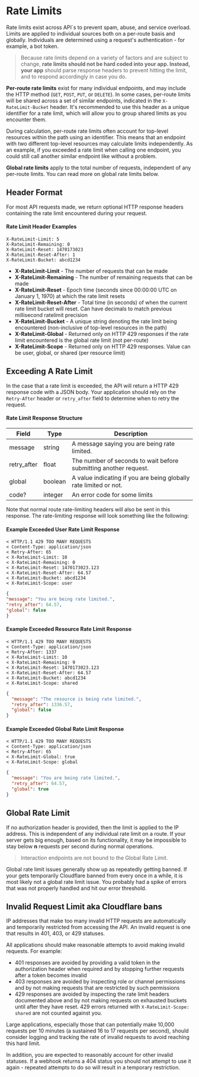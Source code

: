 # Rate Limits
Rate limits exist across API`s to prevent spam, abuse, and service overload. Limits are applied to individual sources both on a per-route basis and globally. Individuals are determined using a request's authentication - for example, a bot token.

> Because rate limits depend on a variety of factors and are subject to change, **rate limits should not be hard coded into your app. Instead, your app** should parse response headers to prevent hitting the limit, and to respond accordingly in case you do.

**Per-route rate limits** exist for many individual endpoints, and may include the HTTP method (``GET``, ``POST``, ``PUT``, or ``DELETE``). In some cases, per-route limits will be shared across a set of similar endpoints, indicated in the ``X-RateLimit-Bucket`` header. It's recommended to use this header as a unique identifier for a rate limit, which will allow you to group shared limits as you encounter them.

During calculation, per-route rate limits often account for top-level resources within the path using an identifier. This means that an endpoint with two different top-level resources may calculate limits independently. As an example, if you exceeded a rate limit when calling one endpoint, you could still call another similar endpoint like without a problem.

**Global rate limits** apply to the total number of requests, independent of any per-route limits. You can read more on global rate limits below.

## Header Format

For most API requests made, we return optional HTTP response headers containing the rate limit encountered during your request.

#### Rate Limit Header Examples
```
X-RateLimit-Limit: 5
X-RateLimit-Remaining: 0
X-RateLimit-Reset: 1470173023
X-RateLimit-Reset-After: 1
X-RateLimit-Bucket: abcd1234
```

 - **X-RateLimit-Limit** - The number of requests that can be made
 - **X-RateLimit-Remaining** - The number of remaining requests that can be made
 - **X-RateLimit-Reset** - Epoch time (seconds since 00:00:00 UTC on January 1, 1970) at which the rate limit resets
 - **X-RateLimit-Reset-After** - Total time (in seconds) of when the current rate limit bucket will reset. Can have decimals to match previous millisecond ratelimit precision
 - **X-RateLimit-Bucket** - A unique string denoting the rate limit being encountered (non-inclusive of top-level resources in the path)
 - **X-RateLimit-Global** - Returned only on HTTP 429 responses if the rate limit encountered is the global rate limit (not per-route)
 - **X-RateLimit-Scope** - Returned only on HTTP 429 responses. Value can be user, global, or shared (per resource limit)

## Exceeding A Rate Limit

In the case that a rate limit is exceeded, the API will return a HTTP 429 response code with a JSON body. Your application should rely on the ``Retry-After`` header or ``retry_after`` field to determine when to retry the request.

#### Rate Limit Response Structure

| Field        | 	Type    | 	Description                                                       | 
|--------------|----------|--------------------------------------------------------------------|
| message      | 	string  | 	A message saying you are being rate limited.                      |
| retry_after	 | float    | 	The number of seconds to wait before submitting another request.  |
| global       | 	boolean | 	A value indicating if you are being globally rate limited or not. |
| code?        | 	integer | An error code for some limits                                      |

Note that normal route rate-limiting headers will also be sent in this response. The rate-limiting response will look something like the following:

#### Example Exceeded User Rate Limit Response

```
< HTTP/1.1 429 TOO MANY REQUESTS
< Content-Type: application/json
< Retry-After: 65
< X-RateLimit-Limit: 10
< X-RateLimit-Remaining: 0
< X-RateLimit-Reset: 1470173023.123
< X-RateLimit-Reset-After: 64.57
< X-RateLimit-Bucket: abcd1234
< X-RateLimit-Scope: user
```

```json
{
"message": "You are being rate limited.",
"retry_after": 64.57,
"global": false
}
```

#### Example Exceeded Resource Rate Limit Response

```
< HTTP/1.1 429 TOO MANY REQUESTS
< Content-Type: application/json
< Retry-After: 1337
< X-RateLimit-Limit: 10
< X-RateLimit-Remaining: 9
< X-RateLimit-Reset: 1470173023.123
< X-RateLimit-Reset-After: 64.57
< X-RateLimit-Bucket: abcd1234
< X-RateLimit-Scope: shared
```
```json
{
  "message": "The resource is being rate limited.",
  "retry_after": 1336.57,
  "global": false
}
```

#### Example Exceeded Global Rate Limit Response

```
< HTTP/1.1 429 TOO MANY REQUESTS
< Content-Type: application/json
< Retry-After: 65
< X-RateLimit-Global: true
< X-RateLimit-Scope: global
```
```json
{
  "message": "You are being rate limited.",
  "retry_after": 64.57,
  "global": true
}
```

## Global Rate Limit

If no authorization header is provided, then the limit is applied to the IP address. This is independent of any individual rate limit on a route. If your server gets big enough, based on its functionality, it may be impossible to stay below **n** requests per second during normal operations.

> Interaction endpoints are not bound to the Global Rate Limit.

Global rate limit issues generally show up as repeatedly getting banned. If your gets temporarily Cloudflare banned from every once in a while, it is most likely not a global rate limit issue. You probably had a spike of errors that was not properly handled and hit our error threshold.

## Invalid Request Limit aka Cloudflare bans

IP addresses that make too many invalid HTTP requests are automatically and temporarily restricted from accessing the API. An invalid request is one that results in 401, 403, or 429 statuses.

All applications should make reasonable attempts to avoid making invalid requests. For example:

- 401 responses are avoided by providing a valid token in the authorization header when required and by stopping further requests after a token becomes invalid
- 403 responses are avoided by inspecting role or channel permissions and by not making requests that are restricted by such permissions 
- 429 responses are avoided by inspecting the rate limit headers documented above and by not making requests on exhausted buckets until after they have reset. 429 errors returned with ``X-RateLimit-Scope: shared`` are not counted against you.

Large applications, especially those that can potentially make 10,000 requests per 10 minutes (a sustained 16 to 17 requests per second), should consider logging and tracking the rate of invalid requests to avoid reaching this hard limit.

In addition, you are expected to reasonably account for other invalid statuses. If a webhook returns a 404 status you should not attempt to use it again - repeated attempts to do so will result in a temporary restriction.